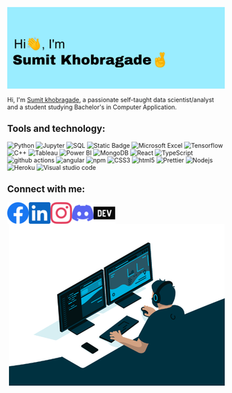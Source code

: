 <img src ="./materials/banner/github_banner.jpg" alt = "Sumit khobragade">
<p>
Hi, I'm <a href = "https://github.com/SumitK69">Sumit khobragade</a>, a passionate self-taught data scientist/analyst and a student studying Bachelor's in Computer Application.
</p>


<h2>Tools and technology:</h2>

<p>
 <img alt="Python" src="https://img.shields.io/badge/Python-3776AB?style=flat-square&logo=Python&logoColor=white">
 <img alt="Jupyter" src="https://img.shields.io/badge/Jupyter-%23F37626?style=flat-square&logo=Jupyter&logoColor=white">
 <img alt="SQL" src="https://img.shields.io/badge/Microsoft%20SQL%20Server-%23CC2927?style=flat-square&logo=Microsoftsqlserver&logoColor=white">
 <img alt="Static Badge" src="https://img.shields.io/badge/scikitlearn-%23F7931E?style=flat-square&logo=scikitlearn&logoColor=white">
 <img alt="Microsoft Excel" src="https://img.shields.io/badge/Excel-%23217346?style=flat-square&logo=microsoftexcel&logoColor=white&color=%23217346">
 <img alt="Tensorflow" src="https://img.shields.io/badge/Tensorflow-FF6F00?style=flat-square&logo=Tensorflow&logoColor=white&color=FF6F00">
  <img alt="C++" src="https://img.shields.io/badge/C%2B%2B-00599C?style=flat-square&logo=C%2B%2B" />
  <img alt="Tableau" src="https://img.shields.io/badge/Tableau-%23E97627?style=flat-square&logo=tableau&logoColor=white">
<img alt="Power BI" src="https://img.shields.io/badge/power BI-%23F2C811?style=flat-square&logo=powerbi&logoColor=white">
  <img alt="MongoDB" src="https://img.shields.io/badge/-MongoDB-13aa52?style=flat-square&logo=mongodb&logoColor=white" />
  <img alt="React" src="https://img.shields.io/badge/-React-45b8d8?style=flat-square&logo=react&logoColor=white" />
    <img alt="TypeScript" src="https://img.shields.io/badge/-TypeScript-007ACC?style=flat-square&logo=typescript&logoColor=white" />
  <img alt="github actions" src="https://img.shields.io/badge/-Github_Actions-2088FF?style=flat-square&logo=github-actions&logoColor=white" />
  <img alt="angular" src="https://img.shields.io/badge/-Angular-DD0031?style=flat-square&logo=angular&logoColor=white" />
  <img alt="npm" src="https://img.shields.io/badge/-NPM-CB3837?style=flat-square&logo=npm&logoColor=white" />
  <img alt="CSS3" src="https://img.shields.io/badge/CSS3-%231572B6?style=flat-square&logo=CSS3&logoColor=white">
  <img alt="html5" src="https://img.shields.io/badge/-HTML5-E34F26?style=flat-square&logo=html5&logoColor=white" />
  <img alt="Prettier" src="https://img.shields.io/badge/-Prettier-F7B93E?style=flat-square&logo=prettier&logoColor=white" />
  <img alt="Nodejs" src="https://img.shields.io/badge/-Nodejs-43853d?style=flat-square&logo=Node.js&logoColor=white" />
    <img alt="Heroku" src="https://img.shields.io/badge/-Heroku-430098?style=flat-square&logo=heroku&logoColor=white" />
    <img alt="Visual studio code" src="https://img.shields.io/badge/Visual studio code-%23007ACC?style=flat-square&logo=visualstudiocode&logoColor=white">



</p>



<h2>Connect with me:</h2>

<div class = "social-media-container">
<a href="https://www.facebook.com/sumit.khobragade.5209/" target="_blank"> <img align = "left" src="./materials/social media files/facebook-color.svg" alt = "facebook" width = "50" height = "50"/>
</a>

<a href="https://www.linkedin.com/in/sumit-khobragade-3b10a727a"  target="_blank"> 
<img align = "left"  src="./materials/social media files/linkedin-color.svg" width = "50px"  alt = "linked in"  height = "50"/>
</a>

<a href="https://www.instagram.com/sumit_k0069/"  target="_blank"> 
<img align = "left"  src="./materials/social media files/instagram-color.svg" width = "50px"  alt = "linked in"  height = "50"/>
</a>

<a href="https://discord.com/users/sumit6980"  target="_blank"> 
<img align = "left"  src="./materials/social media files/discord-color.svg" width = "50px"  alt = "linked in"  height = "50"/>
</a>
<a href="https://dev.to/sumitk69"  target="_blank"> 
<img align = "left" src="./materials/social media files/devdotto-color.svg" width = "50px"  alt = "linked in"  height = "50"/>
</a>

</div>


<div>
<img alt = "gif" align = "right" src="./materials/gif/code.gif" width = "500"/></div>